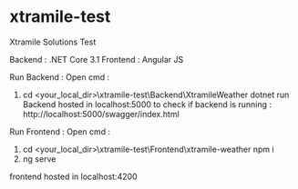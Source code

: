 # xtramile-test
Xtramile Solutions Test

Backend : .NET Core 3.1
Frontend : Angular JS


Run Backend :
Open cmd :
1. cd <your_local_dir>\xtramile-test\Backend\XtramileWeather dotnet run
Backend hosted in localhost:5000
to check if backend is running : http://localhost:5000/swagger/index.html

Run Frontend :
Open cmd :
1. cd <your_local_dir>\xtramile-test\Frontend\xtramile-weather npm i
2. ng serve

frontend hosted in localhost:4200